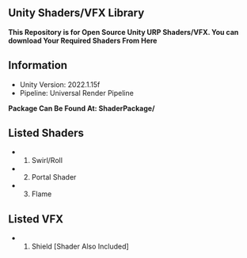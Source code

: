## Unity Shaders/VFX Library
<b> This Repository is for Open Source Unity URP Shaders/VFX. You can download Your Required Shaders From Here </b>

## Information
- Unity Version: 2022.1.15f
- Pipeline: Universal Render Pipeline

<b> Package Can Be Found At: ShaderPackage/ </b>

## Listed Shaders
- 1. Swirl/Roll
- 2. Portal Shader
- 3. Flame

## Listed VFX
- 1. Shield [Shader Also Included]